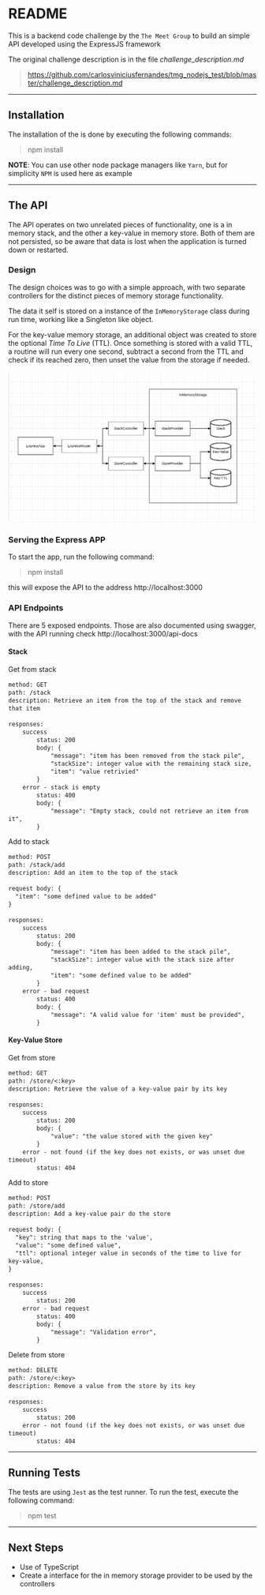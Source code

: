 # README

This is a backend code challenge by the `The Meet Group` to build an simple API developed using the ExpressJS framework

The original challenge description is in the file _challenge_description.md_
 > https://github.com/carlosviniciusfernandes/tmg_nodejs_test/blob/master/challenge_description.md

---
## Installation
The installation of the is done by executing the following commands:

> npm install

__NOTE__: You can use other node package managers like `Yarn`, but for simplicity `NPM` is used here as example

---
## The API
The API operates on two unrelated pieces of functionality, one is a in memory stack, and the other a key-value in memory store. Both of them are not persisted, so be aware that data is lost when the application is turned down or restarted.

### Design

The design choices was to go with a simple approach, with two separate controllers for the distinct pieces of memory storage functionality.

The data it self is stored on a instance of the `InMemoryStorage` class during run time, working like a Singleton like object.

For the key-value memory storage, an additional object was created to store the optional _Time To Live_ (TTL). Once something is stored with a valid TTL, a routine will run every one second, subtract a second from the TTL and check if its reached zero, then unset the value from the storage if needed.

<img src="./design.png" alt="Design"/>


### Serving the Express APP
To start the app, run the following command:

> npm install

this will expose the API to the address http://localhost:3000

### API Endpoints

There are 5 exposed endpoints. Those are also documented using swagger, with the API running check http://localhost:3000/api-docs

#### Stack
Get from stack
```
method: GET
path: /stack
description: Retrieve an item from the top of the stack and remove that item

responses:
    success
        status: 200
        body: {
            "message": "item has been removed from the stack pile",
            "stackSize": integer value with the remaining stack size,
            "item": "value retrivied"
        }
    error - stack is empty
        status: 400
        body: {
            "message": "Empty stack, could not retrieve an item from it",
        }

```

Add to stack
```
method: POST
path: /stack/add
description: Add an item to the top of the stack

request body: {
  "item": "some defined value to be added"
}

responses:
    success
        status: 200
        body: {
            "message": "item has been added to the stack pile",
            "stackSize": integer value with the stack size after adding,
            "item": "some defined value to be added"
        }
    error - bad request
        status: 400
        body: {
            "message": "A valid value for 'item' must be provided",
        }

```

#### Key-Value Store
Get from store
```
method: GET
path: /store/<:key>
description: Retrieve the value of a key-value pair by its key

responses:
    success
        status: 200
        body: {
            "value": "the value stored with the given key"
        }
    error - not found (if the key does not exists, or was unset due timeout)
        status: 404
```

Add to store
```
method: POST
path: /store/add
description: Add a key-value pair do the store

request body: {
  "key": string that maps to the 'value',
  "value": "some defined value",
  "ttl": optional integer value in seconds of the time to live for key-value,
}

responses:
    success
        status: 200
    error - bad request
        status: 400
        body: {
            "message": "Validation error",
        }
```

Delete from store
```
method: DELETE
path: /store/<:key>
description: Remove a value from the store by its key

responses:
    success
        status: 200
    error - not found (if the key does not exists, or was unset due timeout)
        status: 404
```

---
## Running Tests
The tests are using `Jest` as the test runner. To run the test, execute the following command:
> npm test

---
## Next Steps
- Use of TypeScript
- Create a interface for the in memory storage provider to be used by the controllers
